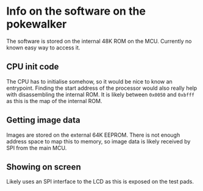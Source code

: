 # Info on the software on the pokewalker

The software is stored on the internal 48K ROM on the MCU.
Currently no known easy way to access it.

## CPU init code
The CPU has to initialise somehow, so it would be nice to know an entrypoint.
Finding the start address of the processor would also really help with disassembling the internal ROM.
It is likely between `0x0050` and `0xbfff` as this is the map of the internal ROM.

## Getting image data
Images are stored on the external 64K EEPROM.
There is not enough address space to map this to memory, so image data is likely received by SPI from the main MCU.


## Showing on screen
Likely uses an SPI interface to the LCD as this is exposed on the test pads.